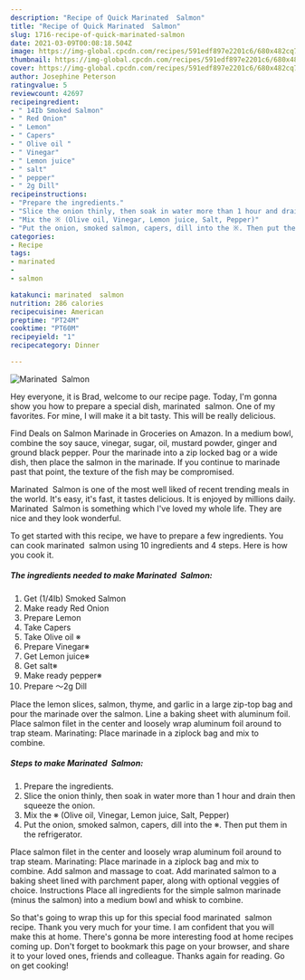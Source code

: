 ```yaml
---
description: "Recipe of Quick Marinated  Salmon"
title: "Recipe of Quick Marinated  Salmon"
slug: 1716-recipe-of-quick-marinated-salmon
date: 2021-03-09T00:08:18.504Z
image: https://img-global.cpcdn.com/recipes/591edf897e2201c6/680x482cq70/marinated-salmon-recipe-main-photo.jpg
thumbnail: https://img-global.cpcdn.com/recipes/591edf897e2201c6/680x482cq70/marinated-salmon-recipe-main-photo.jpg
cover: https://img-global.cpcdn.com/recipes/591edf897e2201c6/680x482cq70/marinated-salmon-recipe-main-photo.jpg
author: Josephine Peterson
ratingvalue: 5
reviewcount: 42697
recipeingredient:
- " 14Ib Smoked Salmon"
- " Red Onion"
- " Lemon"
- " Capers"
- " Olive oil "
- " Vinegar"
- " Lemon juice"
- " salt"
- " pepper"
- " 2g Dill"
recipeinstructions:
- "Prepare the ingredients."
- "Slice the onion thinly, then soak in water more than 1 hour and drain then squeeze the onion."
- "Mix the ※ (Olive oil, Vinegar, Lemon juice, Salt, Pepper)"
- "Put the onion, smoked salmon, capers, dill into the ※. Then put them in the refrigerator."
categories:
- Recipe
tags:
- marinated
- 
- salmon

katakunci: marinated  salmon 
nutrition: 286 calories
recipecuisine: American
preptime: "PT24M"
cooktime: "PT60M"
recipeyield: "1"
recipecategory: Dinner

---
```



![Marinated  Salmon](https://img-global.cpcdn.com/recipes/591edf897e2201c6/680x482cq70/marinated-salmon-recipe-main-photo.jpg)

Hey everyone, it is Brad, welcome to our recipe page. Today, I'm gonna show you how to prepare a special dish, marinated  salmon. One of my favorites. For mine, I will make it a bit tasty. This will be really delicious.

Find Deals on Salmon Marinade in Groceries on Amazon. In a medium bowl, combine the soy sauce, vinegar, sugar, oil, mustard powder, ginger and ground black pepper. Pour the marinade into a zip locked bag or a wide dish, then place the salmon in the marinade. If you continue to marinade past that point, the texture of the fish may be compromised.

Marinated  Salmon is one of the most well liked of recent trending meals in the world. It's easy, it's fast, it tastes delicious. It is enjoyed by millions daily. Marinated  Salmon is something which I've loved my whole life. They are nice and they look wonderful.


To get started with this recipe, we have to prepare a few ingredients. You can cook marinated  salmon using 10 ingredients and 4 steps. Here is how you cook it.

<!--inarticleads1-->

##### The ingredients needed to make Marinated  Salmon:

1. Get  (1/4Ib) Smoked Salmon
1. Make ready  Red Onion
1. Prepare  Lemon
1. Take  Capers
1. Take  Olive oil ※
1. Prepare  Vinegar※
1. Get  Lemon juice※
1. Get  salt※
1. Make ready  pepper※
1. Prepare  〜2g Dill


Place the lemon slices, salmon, thyme, and garlic in a large zip-top bag and pour the marinade over the salmon. Line a baking sheet with aluminum foil. Place salmon filet in the center and loosely wrap aluminum foil around to trap steam. Marinating: Place marinade in a ziplock bag and mix to combine. 

<!--inarticleads2-->

##### Steps to make Marinated  Salmon:

1. Prepare the ingredients.
1. Slice the onion thinly, then soak in water more than 1 hour and drain then squeeze the onion.
1. Mix the ※ (Olive oil, Vinegar, Lemon juice, Salt, Pepper)
1. Put the onion, smoked salmon, capers, dill into the ※. Then put them in the refrigerator.


Place salmon filet in the center and loosely wrap aluminum foil around to trap steam. Marinating: Place marinade in a ziplock bag and mix to combine. Add salmon and massage to coat. Add marinated salmon to a baking sheet lined with parchment paper, along with optional veggies of choice. Instructions Place all ingredients for the simple salmon marinade (minus the salmon) into a medium bowl and whisk to combine. 

So that's going to wrap this up for this special food marinated  salmon recipe. Thank you very much for your time. I am confident that you will make this at home. There's gonna be more interesting food at home recipes coming up. Don't forget to bookmark this page on your browser, and share it to your loved ones, friends and colleague. Thanks again for reading. Go on get cooking!
